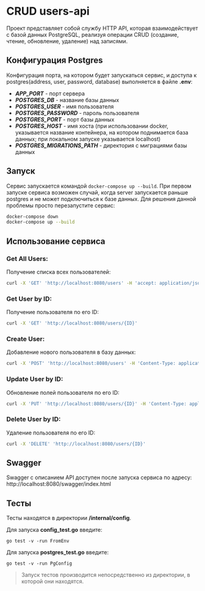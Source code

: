 # CRUD users-api

Проект представляет собой службу HTTP API, которая взаимодействует с базой данных PostgreSQL, реализуя операции CRUD (создание, чтение, обновление, удаление) над записями.

## Конфигурация Postgres

Конфигурация порта, на котором будет запускаться сервис, и доступа к postgres(address, user, password, database) выполняется в файле **.env**:

- ***APP_PORT*** - порт сервера
- ***POSTGRES_DB*** - название базы данных
- ***POSTGRES_USER*** - имя пользователя
- ***POSTGRES_PASSWORD*** - пароль пользователя
- ***POSTGRES_PORT*** - порт базы данных
- ***POSTGRES_HOST*** - имя хоста (при использовании docker, указывается название контейнера, на котором поднимается база данных; при локальном запуске указывается localhost)
- ***POSTGRES_MIGRATIONS_PATH*** - директория с миграциями базы данных

## Запуск

Сервис запускается командой `docker-compose up --build`.
При первом запуске сервиса возможен случай, когда server запускается раньше postgres и не может подключиться к базе данных. Для решения данной проблемы просто перезапустите сервис:
```bash
docker-compose down
docker-compose up --build
```

## Использование сервиса

### Get All Users:

Получение списка всех пользователей:
```bash
curl -X 'GET' 'http://localhost:8080/users' -H 'accept: application/json'
```

### Get User by ID:

Получение пользователя по его ID:
```bash
curl -X 'GET' 'http://localhost:8080/users/{ID}'
```

### Create User:

Добавление нового пользователя в базу данных:
```bash
curl -X 'POST' 'http://localhost:8080/users' -H 'Content-Type: application/json' -d '{"age": 0, "name": "string", "occupation": "string", "salary": 0}'
```

### Update User by ID:

Обновление полей пользователя по его ID:
```bash
curl -X 'PUT' 'http://localhost:8080/users/{ID}' -H 'Content-Type: application/json' -d '{"age": 0, "name": "string", "occupation": "string", "salary": 0}'
```

### Delete User by ID:

Удаление пользователя по его ID:
```bash
curl -X 'DELETE' 'http://localhost:8080/users/{ID}'
```

## Swagger

Swagger с описанием API доступен после запуска сервиса по адресу:
http://localhost:8080/swagger/index.html

## Тесты

Тесты находятся в директории **/internal/config**.

Для запуска **config_test.go** введите:

    go test -v -run FromEnv

Для запуска **postgres_test.go** введите:

    go test -v -run PgConfig

> Запуск тестов производится непосредственно из директории, в которой они находятся.
